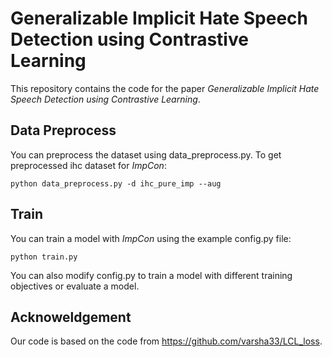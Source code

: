 # Generalizable Implicit Hate Speech Detection using Contrastive Learning
This repository contains the code for the paper *Generalizable Implicit Hate Speech Detection using Contrastive Learning*.

## Data Preprocess
You can preprocess the dataset using data_preprocess.py. To get preprocessed ihc dataset for *ImpCon*:
```
python data_preprocess.py -d ihc_pure_imp --aug
```

## Train
You can train a model with *ImpCon* using the example config.py file:
```
python train.py
```
You can also modify config.py to train a model with different training objectives or evaluate a model.

## Acknoweldgement
Our code is based on the code from https://github.com/varsha33/LCL_loss. 